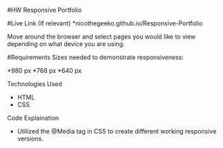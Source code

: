 #HW Responsive Portfolio

#Live Link (If relevant)
*nicothegeeko.github.io/Responsive-Portfolio

Move around the browser and select pages you would like to view depending on what device you are using. 

#Requirements
Sizes needed to demonstrate responsiveness:

*980 px 
*768 px
*640 px

Technologies Used

* HTML
* CSS

Code Explaination
* Utilized the @Media tag in CSS to create different working responsive versions. 
